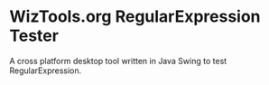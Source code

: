 # WizTools.org RegularExpression Tester

A cross platform desktop tool written in Java Swing to test RegularExpression.

